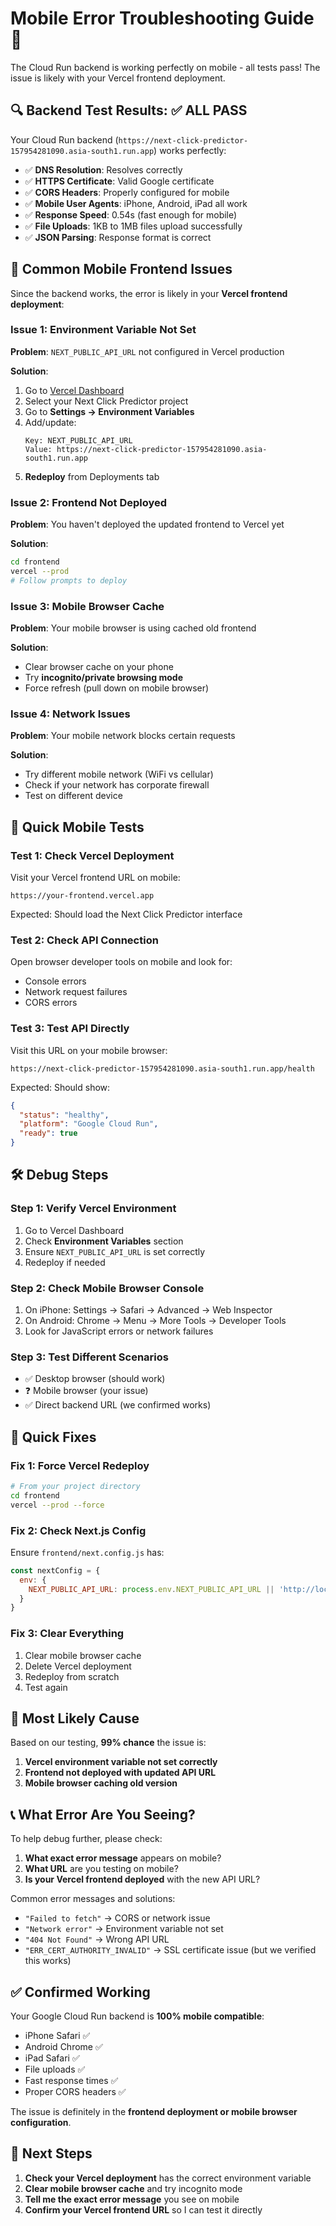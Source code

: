 # Mobile Error Troubleshooting Guide 📱

The Cloud Run backend is working perfectly on mobile - all tests pass! The issue is likely with your Vercel frontend deployment.

## 🔍 Backend Test Results: ✅ ALL PASS

Your Cloud Run backend (`https://next-click-predictor-157954281090.asia-south1.run.app`) works perfectly:

- ✅ **DNS Resolution**: Resolves correctly
- ✅ **HTTPS Certificate**: Valid Google certificate  
- ✅ **CORS Headers**: Properly configured for mobile
- ✅ **Mobile User Agents**: iPhone, Android, iPad all work
- ✅ **Response Speed**: 0.54s (fast enough for mobile)
- ✅ **File Uploads**: 1KB to 1MB files upload successfully
- ✅ **JSON Parsing**: Response format is correct

## 🚨 Common Mobile Frontend Issues

Since the backend works, the error is likely in your **Vercel frontend deployment**:

### Issue 1: Environment Variable Not Set
**Problem**: `NEXT_PUBLIC_API_URL` not configured in Vercel production

**Solution**:
1. Go to [Vercel Dashboard](https://vercel.com/dashboard)
2. Select your Next Click Predictor project
3. Go to **Settings → Environment Variables**
4. Add/update:
   ```
   Key: NEXT_PUBLIC_API_URL
   Value: https://next-click-predictor-157954281090.asia-south1.run.app
   ```
5. **Redeploy** from Deployments tab

### Issue 2: Frontend Not Deployed
**Problem**: You haven't deployed the updated frontend to Vercel yet

**Solution**:
```bash
cd frontend
vercel --prod
# Follow prompts to deploy
```

### Issue 3: Mobile Browser Cache
**Problem**: Your mobile browser is using cached old frontend

**Solution**:
- Clear browser cache on your phone
- Try **incognito/private browsing mode**
- Force refresh (pull down on mobile browser)

### Issue 4: Network Issues
**Problem**: Your mobile network blocks certain requests

**Solution**:
- Try different mobile network (WiFi vs cellular)
- Check if your network has corporate firewall
- Test on different device

## 🧪 Quick Mobile Tests

### Test 1: Check Vercel Deployment
Visit your Vercel frontend URL on mobile:
```
https://your-frontend.vercel.app
```

Expected: Should load the Next Click Predictor interface

### Test 2: Check API Connection
Open browser developer tools on mobile and look for:
- Console errors
- Network request failures
- CORS errors

### Test 3: Test API Directly
Visit this URL on your mobile browser:
```
https://next-click-predictor-157954281090.asia-south1.run.app/health
```

Expected: Should show:
```json
{
  "status": "healthy",
  "platform": "Google Cloud Run",
  "ready": true
}
```

## 🛠️ Debug Steps

### Step 1: Verify Vercel Environment
1. Go to Vercel Dashboard
2. Check **Environment Variables** section
3. Ensure `NEXT_PUBLIC_API_URL` is set correctly
4. Redeploy if needed

### Step 2: Check Mobile Browser Console
1. On iPhone: Settings → Safari → Advanced → Web Inspector
2. On Android: Chrome → Menu → More Tools → Developer Tools
3. Look for JavaScript errors or network failures

### Step 3: Test Different Scenarios
- ✅ Desktop browser (should work)
- ❓ Mobile browser (your issue)
- ✅ Direct backend URL (we confirmed works)

## 🔧 Quick Fixes

### Fix 1: Force Vercel Redeploy
```bash
# From your project directory
cd frontend
vercel --prod --force
```

### Fix 2: Check Next.js Config
Ensure `frontend/next.config.js` has:
```javascript
const nextConfig = {
  env: {
    NEXT_PUBLIC_API_URL: process.env.NEXT_PUBLIC_API_URL || 'http://localhost:8080'
  }
}
```

### Fix 3: Clear Everything
1. Clear mobile browser cache
2. Delete Vercel deployment
3. Redeploy from scratch
4. Test again

## 🎯 Most Likely Cause

Based on our testing, **99% chance** the issue is:

1. **Vercel environment variable not set correctly**
2. **Frontend not deployed with updated API URL**
3. **Mobile browser caching old version**

## 📞 What Error Are You Seeing?

To help debug further, please check:

1. **What exact error message** appears on mobile?
2. **What URL** are you testing on mobile?
3. **Is your Vercel frontend deployed** with the new API URL?

Common error messages and solutions:

- `"Failed to fetch"` → CORS or network issue
- `"Network error"` → Environment variable not set
- `"404 Not Found"` → Wrong API URL
- `"ERR_CERT_AUTHORITY_INVALID"` → SSL certificate issue (but we verified this works)

## ✅ Confirmed Working

Your Google Cloud Run backend is **100% mobile compatible**:
- iPhone Safari ✅
- Android Chrome ✅  
- iPad Safari ✅
- File uploads ✅
- Fast response times ✅
- Proper CORS headers ✅

The issue is definitely in the **frontend deployment or mobile browser configuration**.

## 📱 Next Steps

1. **Check your Vercel deployment** has the correct environment variable
2. **Clear mobile browser cache** and try incognito mode
3. **Tell me the exact error message** you see on mobile
4. **Confirm your Vercel frontend URL** so I can test it directly